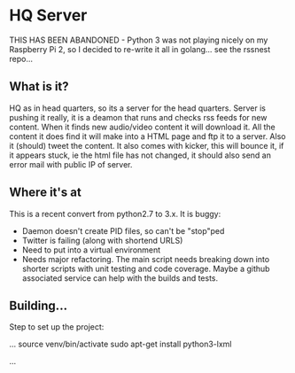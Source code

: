 HQ Server
=========

THIS HAS BEEN ABANDONED - Python 3 was not playing nicely on my Raspberry Pi 2, so I decided to re-write it all in golang... see the rssnest repo...

What is it?
-----------
HQ as in head quarters, so its a server for the head quarters. Server is pushing it really, it is a deamon that runs and checks rss feeds for new content. When it finds new audio/video content it will download it. All the content it does find it will make into a HTML page and ftp it to a server. Also it (should) tweet the content. It also comes with kicker, this will bounce it, if it appears stuck, ie the html file has not changed, it should also send an error mail with public IP of server. 

Where it's at
-------------
This is a recent convert from python2.7 to 3.x. It is buggy: 

   * Daemon doesn't create PID files, so can't be "stop"ped 
   * Twitter is failing (along with shortend URLS) 
   * Need to put into a virtual environment 
   * Needs major refactoring. The main script needs breaking down into shorter scripts with unit testing and code coverage. Maybe a github associated service can help with the builds and tests.

Building...
-----------
Step to set up the project:

...
   source venv/bin/activate
   sudo apt-get install python3-lxml

...

